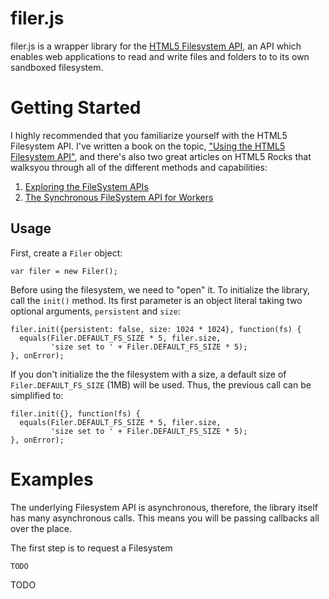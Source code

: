 filer.js
=======

filer.js is a wrapper library for the [HTML5 Filesystem API](http://dev.w3.org/2009/dap/file-system/pub/FileSystem/),
an API which enables web applications to read and write files and folders to
to its own sandboxed filesystem.

Getting Started
=======

I highly recommended that you familiarize yourself with the HTML5 Filesystem API.
I've written a book on the topic, ["Using the HTML5 Filesystem API"](http://shop.oreilly.com/product/0636920021360.do),
and there's also two great articles on HTML5 Rocks that walksyou through all of
the different methods and capabilities:

1. [Exploring the FileSystem APIs](http://www.html5rocks.com/tutorials/file/filesystem/)
2. [The Synchronous FileSystem API for Workers](http://www.html5rocks.com/tutorials/file/filesystem-sync/)

Usage
-----

First, create a `Filer` object:

    var filer = new Filer();

Before using the filesystem, we need to "open" it. To initialize the library,
call the `init()` method. Its first parameter is an object literal taking two
optional arguments, `persistent` and `size`:

    filer.init({persistent: false, size: 1024 * 1024}, function(fs) {
      equals(Filer.DEFAULT_FS_SIZE * 5, filer.size,
             'size set to ' + Filer.DEFAULT_FS_SIZE * 5);
    }, onError);

If you don't initialize the the filesystem with a size, a default size of
`Filer.DEFAULT_FS_SIZE` (1MB) will be used. Thus, the previous call can be simplified
to:

    filer.init({}, function(fs) {
      equals(Filer.DEFAULT_FS_SIZE * 5, filer.size,
             'size set to ' + Filer.DEFAULT_FS_SIZE * 5);
    }, onError);


Examples
============

The underlying Filesystem API is asynchronous, therefore, the library itself has many asynchronous calls. This means you will be passing callbacks all over the place.

The first step is to request a Filesystem

    TODO

TODO